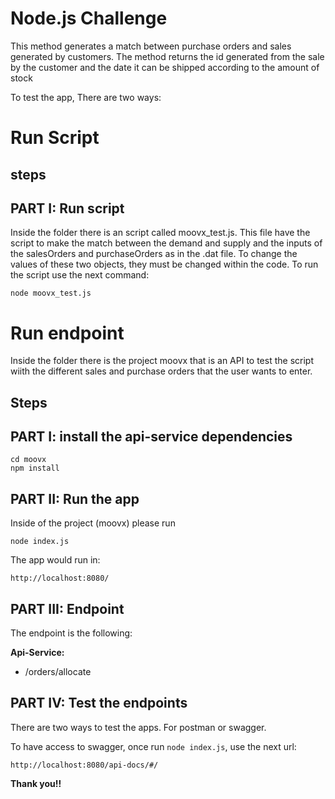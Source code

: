 # Node.js Challenge
 This method generates a match between purchase orders and sales generated by customers. The method returns the id generated from the sale by the customer and the date it can be shipped according to the amount of stock

To test the app, There are two ways:

# Run Script 

## steps

## PART I: Run script
Inside the folder there is an script called moovx_test.js. This file have the script to make the match between the demand and supply and the inputs of the salesOrders and purchaseOrders as in the .dat file. To change the values ​​of these two objects, they must be changed within the code. To run the script use the next command:

```
node moovx_test.js
```

# Run endpoint 

Inside the folder there is the project moovx that is an API to test the script wiith the different sales and purchase orders that the user wants to enter.

## Steps

## PART I:  install the api-service dependencies
```
cd moovx
npm install
```

## PART II: Run the app
Inside of the project (moovx) please run
```
node index.js
```

The app would run in:

`http://localhost:8080/` 


## PART III: Endpoint

The endpoint is the following:

<strong> Api-Service: </strong>
- /orders/allocate


## PART IV: Test the endpoints

There are two ways to test the apps. For postman or swagger.

To have access to swagger, once run `node index.js`, use the next url:

`http://localhost:8080/api-docs/#/`


<strong>Thank you!!</strong>
